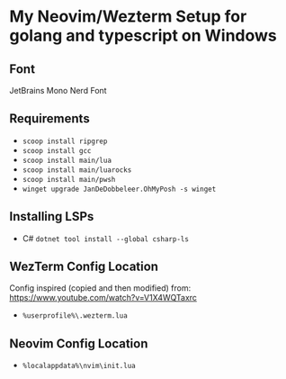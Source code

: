 # My Neovim/Wezterm Setup for golang and typescript on Windows

## Font
JetBrains Mono Nerd Font

## Requirements
- ```scoop install ripgrep```
- ```scoop install gcc```
- ```scoop install main/lua```
- ```scoop install main/luarocks```
- ```scoop install main/pwsh```
- ```winget upgrade JanDeDobbeleer.OhMyPosh -s winget```

## Installing LSPs
- C# ```dotnet tool install --global csharp-ls```

## WezTerm Config Location
Config inspired (copied and then modified) from: https://www.youtube.com/watch?v=V1X4WQTaxrc
- ```%userprofile%\.wezterm.lua```

## Neovim Config Location
- ```%localappdata%\nvim\init.lua```